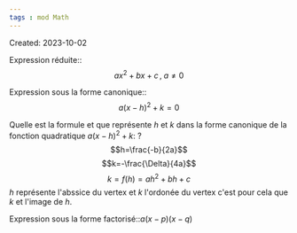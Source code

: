 ```yaml
---
tags : mod Math
---
```

Created: 2023-10-02

Expression réduite::$$ax^2+bx+c\,,\;a\neq0$$
<!--SR:!2023-12-15,39,270-->

Expression sous la forme canonique::$$a(x-h)^2+k=0$$
<!--SR:!2023-11-27,9,250-->

Quelle est la formule et que représente $h$ et $k$ dans la forme canonique de la fonction quadratique $a(x-h)^2+k$:
?
$$h=\frac{-b}{2a}$$
$$k=-\frac{\Delta}{4a}$$
$$k=f(h)=ah^2+bh+c$$
$h$ représente l'abssice du vertex et $k$ l'ordonée du vertex c'est pour cela que $k$ et l'image de $h$.
<!--SR:!2023-12-03,27,230-->

Expression sous la forme factorisé::$a(x-p)(x-q)$
<!--SR:!2023-11-21,5,246-->
